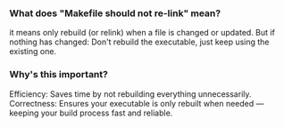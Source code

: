 ### What does "Makefile should not re-link" mean?
it means only rebuild (or relink) when a file is changed or updated. 
But if nothing has changed: Don't rebuild the executable, just keep using the existing one.

### Why's this important?
Efficiency: Saves time by not rebuilding everything unnecessarily.
Correctness: Ensures your executable is only rebuilt when needed — keeping your build process fast and reliable.
